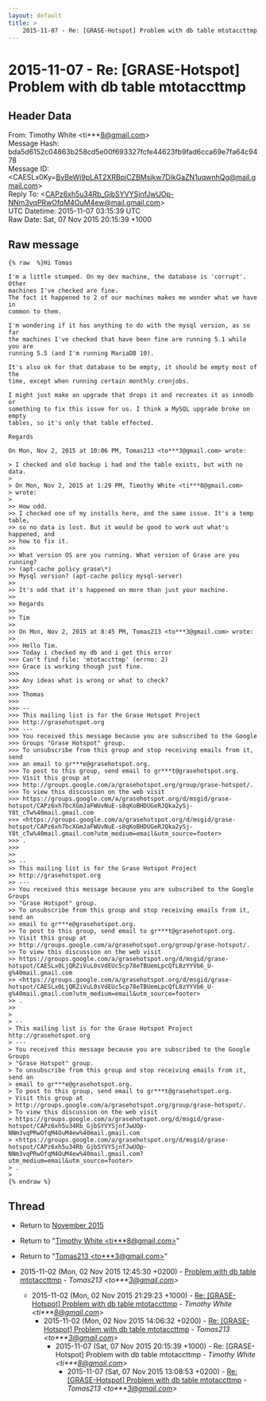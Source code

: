 ```yaml
---
layout: default
title: >
    2015-11-07 - Re: [GRASE-Hotspot] Problem with db table mtotaccttmp
---
```


# 2015-11-07 - Re: [GRASE-Hotspot] Problem with db table mtotaccttmp

## Header Data

From: Timothy White \<ti***8@gmail.com\><br>
Message Hash: bda5d6152c04863b258cd5e00f693327fcfe44623fb9fad6cca69e7fa64c9478<br>
Message ID: \<CAESLx0Ky=BvBeWj9pLAT2XRBpiCZBMsjkw7DikGaZN1uqwnhQg@mail.gmail.com\><br>
Reply To: \<CAPz6xh5u34Rb_GjbSYVYSjnfJwUOp-NNm3vqPRwOfqM4OuM4ew@mail.gmail.com\><br>
UTC Datetime: 2015-11-07 03:15:39 UTC<br>
Raw Date: Sat, 07 Nov 2015 20:15:39 +1000<br>

## Raw message

```
{% raw  %}Hi Tomas

I'm a little stumped. On my dev machine, the database is 'corrupt'. Other
machines I've checked are fine.
The fact it happened to 2 of our machines makes me wonder what we have in
common to them.

I'm wondering if it has anything to do with the mysql version, as so far
the machines I've checked that have been fine are running 5.1 while you are
running 5.5 (and I'm running MariaDB 10).

It's also ok for that database to be empty, it should be empty most of the
time, except when running certain monthly cronjobs.

I might just make an upgrade that drops it and recreates it as innodb or
something to fix this issue for us. I think a MySQL upgrade broke on empty
tables, so it's only that table effected.

Regards

On Mon, Nov 2, 2015 at 10:06 PM, Tomas213 <to***3@gmail.com> wrote:

> I checked and old backup i had and the table exists, but with no data.
>
> On Mon, Nov 2, 2015 at 1:29 PM, Timothy White <ti***8@gmail.com>
> wrote:
>
>> How odd.
>> I checked one of my installs here, and the same issue. It's a temp table,
>> so no data is lost. But it would be good to work out what's happened, and
>> how to fix it.
>>
>> What version OS are you running. What version of Grase are you running?
>> (apt-cache policy grase\*)
>> Mysql version? (apt-cache policy mysql-server)
>>
>> It's odd that it's happened on more than just your machine.
>>
>> Regards
>>
>> Tim
>>
>> On Mon, Nov 2, 2015 at 8:45 PM, Tomas213 <to***3@gmail.com> wrote:
>>
>>> Hello Tim.
>>> Today i checked my db and i get this error
>>> Can't find file: 'mtotaccttmp' (errno: 2)
>>> Grace is working though just fine.
>>>
>>> Any ideas what is wrong or what to check?
>>>
>>> Thomas
>>>
>>> --
>>> This mailing list is for the Grase Hotspot Project
>>> http://grasehotspot.org
>>> ---
>>> You received this message because you are subscribed to the Google
>>> Groups "Grase Hotspot" group.
>>> To unsubscribe from this group and stop receiving emails from it, send
>>> an email to gr***e@grasehotspot.org.
>>> To post to this group, send email to gr***t@grasehotspot.org.
>>> Visit this group at
>>> http://groups.google.com/a/grasehotspot.org/group/grase-hotspot/.
>>> To view this discussion on the web visit
>>> https://groups.google.com/a/grasehotspot.org/d/msgid/grase-hotspot/CAPz6xh7bcXGmJaFWUvNuE-s8qKoBHDUGeRJQka2ySj-Y8t_cTw%40mail.gmail.com
>>> <https://groups.google.com/a/grasehotspot.org/d/msgid/grase-hotspot/CAPz6xh7bcXGmJaFWUvNuE-s8qKoBHDUGeRJQka2ySj-Y8t_cTw%40mail.gmail.com?utm_medium=email&utm_source=footer>
>>> .
>>>
>>
>> --
>> This mailing list is for the Grase Hotspot Project
>> http://grasehotspot.org
>> ---
>> You received this message because you are subscribed to the Google Groups
>> "Grase Hotspot" group.
>> To unsubscribe from this group and stop receiving emails from it, send an
>> email to gr***e@grasehotspot.org.
>> To post to this group, send email to gr***t@grasehotspot.org.
>> Visit this group at
>> http://groups.google.com/a/grasehotspot.org/group/grase-hotspot/.
>> To view this discussion on the web visit
>> https://groups.google.com/a/grasehotspot.org/d/msgid/grase-hotspot/CAESLx0LjQRZiVuL0sVdEUc5cp78eTBUemLpcQfL8zYYVb6_U-g%40mail.gmail.com
>> <https://groups.google.com/a/grasehotspot.org/d/msgid/grase-hotspot/CAESLx0LjQRZiVuL0sVdEUc5cp78eTBUemLpcQfL8zYYVb6_U-g%40mail.gmail.com?utm_medium=email&utm_source=footer>
>> .
>>
>
> --
> This mailing list is for the Grase Hotspot Project http://grasehotspot.org
> ---
> You received this message because you are subscribed to the Google Groups
> "Grase Hotspot" group.
> To unsubscribe from this group and stop receiving emails from it, send an
> email to gr***e@grasehotspot.org.
> To post to this group, send email to gr***t@grasehotspot.org.
> Visit this group at
> http://groups.google.com/a/grasehotspot.org/group/grase-hotspot/.
> To view this discussion on the web visit
> https://groups.google.com/a/grasehotspot.org/d/msgid/grase-hotspot/CAPz6xh5u34Rb_GjbSYVYSjnfJwUOp-NNm3vqPRwOfqM4OuM4ew%40mail.gmail.com
> <https://groups.google.com/a/grasehotspot.org/d/msgid/grase-hotspot/CAPz6xh5u34Rb_GjbSYVYSjnfJwUOp-NNm3vqPRwOfqM4OuM4ew%40mail.gmail.com?utm_medium=email&utm_source=footer>
> .
>
{% endraw %}
```

## Thread

+ Return to [November 2015](/archive/2015/11)

+ Return to "[Timothy White <ti***8<span>@</span>gmail.com>](/authors/ti___8_at_gmail_com)"
+ Return to "[Tomas213 <to***3<span>@</span>gmail.com>](/authors/to___3_at_gmail_com)"

+ 2015-11-02 (Mon, 02 Nov 2015 12:45:30 +0200) - [Problem with db table mtotaccttmp](/archive/2015/11/d2bc588cfefda77b3bf33bbd8d1ca33085b82f346a5c318ba809728436ad267c) - _Tomas213 \<to***3@gmail.com\>_
  + 2015-11-02 (Mon, 02 Nov 2015 21:29:23 +1000) - [Re: [GRASE-Hotspot] Problem with db table mtotaccttmp](/archive/2015/11/10ac9c050adcda678848c2ccecb16aa1568a5df5220ef79e9020437d31d09184) - _Timothy White \<ti***8@gmail.com\>_
    + 2015-11-02 (Mon, 02 Nov 2015 14:06:32 +0200) - [Re: [GRASE-Hotspot] Problem with db table mtotaccttmp](/archive/2015/11/cb112d1b76c6fdb791edd73c73077fc9d6763225130f2178e31fe7da5545bcf3) - _Tomas213 \<to***3@gmail.com\>_
      + 2015-11-07 (Sat, 07 Nov 2015 20:15:39 +1000) - Re: [GRASE-Hotspot] Problem with db table mtotaccttmp - _Timothy White \<ti***8@gmail.com\>_
        + 2015-11-07 (Sat, 07 Nov 2015 13:08:53 +0200) - [Re: [GRASE-Hotspot] Problem with db table mtotaccttmp](/archive/2015/11/e463ef1b210d08d61e920df26eca57ceb983fda55a9379c2b488681079b6cd20) - _Tomas213 \<to***3@gmail.com\>_

